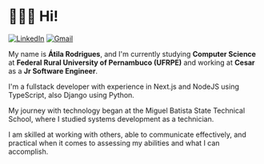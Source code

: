 # 👨‍💻👋 Hi!

[![LinkedIn](https://custom-icon-badges.demolab.com/badge/atilara-0A66C2?logo=linkedin-white&logoColor=fff)](https://www.linkedin.com/in/atilara/)
[![Gmail](https://img.shields.io/badge/atila.rodriguesal@gmail.com-D14836?logo=gmail&logoColor=white)](mailto:atila.rodriguesal@gmail.com)

My name is **Átila Rodrigues**, and I'm currently studying **Computer Science** at **Federal Rural University of Pernambuco (UFRPE)** and working at **Cesar** as a **Jr Software Engineer**.

I'm a fullstack developer with experience in Next.js and NodeJS using TypeScript, also Django using Python. 

My journey with technology began at the Miguel Batista State Technical School, where I studied systems development as a technician.

I am skilled at working with others, able to communicate effectively, and practical when it comes to assessing my abilities and what I can accomplish.
